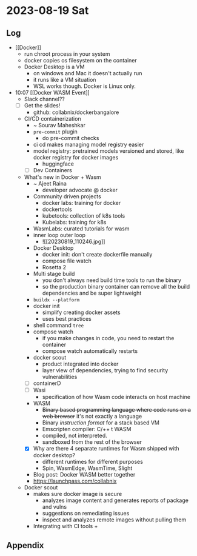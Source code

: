 # 2023-08-19 Sat

## Log

+ [[Docker]]
	+ run chroot process in your system
	+ docker copies os filesystem on the container
	+ Docker Desktop is a VM
		+ on windows and Mac it doesn't actually run
		+ it runs like a VM situation
		+ WSL works though. Docker is Linux only. 
+ 10:07 [[Docker WASM Event]]
	+ Slack channel??
	+ [ ] Get the slides!
		+ github: collabnix/dockerbangalore
	+ CI/CD containerization
		+ ~ Sourav Maheshkar
		+ `pre-commit` plugin
			+ do pre-commit checks 
		+ ci cd makes managing model registry easier
		+ model registry: pretrained models versioned and stored, like docker registry for docker images
			+ huggingface
		+ [ ] Dev Containers
	+ What's new in Docker + Wasm
		+ ~ Ajeet Raina
			+ developer advocate @ docker
		+ Community driven projects
			+ docker labs: training for docker
			+ dockertools
			+ kubetools: collection of k8s tools
			+ Kubelabs: training for k8s
		+ WasmLabs: curated tutorials for wasm
		+ inner loop outer loop
			+ ![[20230819_110246.jpg]]
		+ Docker Desktop 
			+ docker init: don't create dockerfile manually
			+ compose file watch
			+ Rosetta 2
		+ Multi stage build
			+ you don't always need build time tools to run the binary
			+ so the production binary container can remove all the build dependencies and be super lightweight 
		+ `buildx --platform`
		+ docker init
			+ simplify creating docker assets
			+ uses best practices
		+ shell command `tree`
		+ compose watch
			+ if you make changes in code, you need to restart the container
			+ compose watch automatically restarts
		+ docker scout
			+ product integrated into docker
			+ layer view of dependencies, trying to find security vulnerabilities 
		+ [ ] containerD
		+ [ ] Wasi
			+ specification of how Wasm code interacts on host machine
		+ WASM
			+ ~~Binary based programming language where code runs on a web browser~~ it's not exactly a language 
			+ Binary *instruction format* for a stack based VM
			+ Emscripten compiler: C/++ t WASM
			+ compiled, not interpreted. 
			+ sandboxed from the rest of the browser
		+ [x] Why are there 4 separate runtimes for Wasm shipped with docker desktop?
			+ different runtimes for different purposes
			+ Spin, WasmEdge, WasmTime, Slight
		+ Blog post: Docker WASM better together
		+ https://launchpass.com/collabnix
	+ Docker scout
		+ makes sure docker image is secure
			+ analyzes image content and generates reports of package and vulns
			+ suggestions on remediating issues
			+ inspect and analyzes remote images without pulling them
		+ Integrating with CI tools
			+ 





## Appendix
